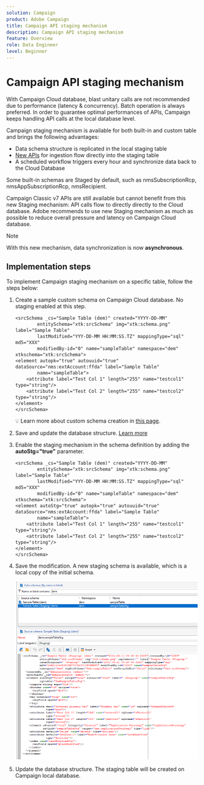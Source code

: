 ```yaml
---
solution: Campaign
product: Adobe Campaign
title: Campaign API staging mechanism
description: Campaign API staging mechanism
feature: Overview
role: Data Engineer
level: Beginner
---
```

# Campaign API staging mechanism

With Campaign Cloud database, blast unitary calls are not recommended due to performance (latency & concurrency). Batch operation is always preferred. In order to guarantee optimal performances of APIs, Campaign keeps handling API calls at the local database level.

Campaign staging mechanism is available for both built-in and custom table and brings the following advantages:

* Data schema structure is replicated in the local staging table
* [New APIs](new-apis.md) for ingestion flow directly into the staging table 
* A scheduled workflow triggers every hour and synchronize data back to the Cloud Database

Some built-in schemas are Staged by default, such as nmsSubscriptionRcp, nmsAppSubscriptionRcp, nmsRecipient.

Campaign Classic v7 APIs are still available but cannot benefit from this new Staging mechanism: API calls flow to directly directly to the Cloud database. Adobe recommends to use new Staging mechanism as much as possible to reduce overall pressure and latency on Campaign Cloud database. 

>[!NOTE]
>With this new mechanism, data synchronization is now **asynchronous**.

## Implementation steps

To implement Campaign staging mechanism on a specific table, follow the steps below:

1. Create a sample custom schema on Campaign Cloud database. No staging enabled at this step.

    ```
    <srcSchema _cs="Sample Table (dem)" created="YYYY-DD-MM"
            entitySchema="xtk:srcSchema" img="xtk:schema.png" label="Sample Table"
            lastModified="YYY-DD-MM HH:MM:SS.TZ" mappingType="sql" md5="XXX"
            modifiedBy-id="0" name="sampleTable" namespace="dem" xtkschema="xtk:srcSchema">
    <element autopk="true" autouuid="true" dataSource="nms:extAccount:ffda" label="Sample Table"
            name="sampleTable">
        <attribute label="Test Col 1" length="255" name="testcol1" type="string"/>
        <attribute label="Test Col 2" length="255" name="testcol2" type="string"/>
    </element>
    </srcSchema>
    ```

    :bulb: Learn more about custom schema creation in [this page](create-schema.md).

1. Save and update the database structure.  [Learn more](update-database-structure.md)

1. Enable the staging mechanism in the schema definition by adding the **autoStg="true"** parameter.

    ```
    <srcSchema _cs="Sample Table (dem)" created="YYYY-DD-MM"
            entitySchema="xtk:srcSchema" img="xtk:schema.png" label="Sample Table"
            lastModified="YYY-DD-MM HH:MM:SS.TZ" mappingType="sql" md5="XXX"
            modifiedBy-id="0" name="sampleTable" namespace="dem" xtkschema="xtk:srcSchema">
    <element autoStg="true" autopk="true" autouuid="true" dataSource="nms:extAccount:ffda" label="Sample Table"
            name="sampleTable">
        <attribute label="Test Col 1" length="255" name="testcol1" type="string"/>
        <attribute label="Test Col 2" length="255" name="testcol2" type="string"/>
    </element>
    </srcSchema>
    ```

1. Save the modification. A new staging schema is available, which is a local copy of the initial schema.

    ![](assets/staging-mechanism.png)

1. Update the database structure. The staging table will be created on Campaign local database.
